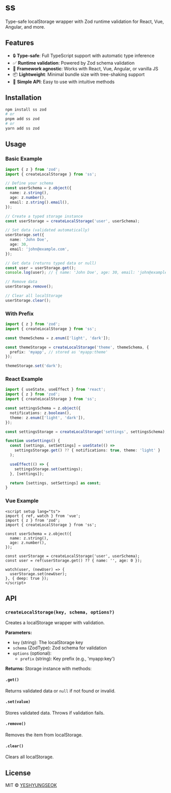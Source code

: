 # ss

Type-safe localStorage wrapper with Zod runtime validation for React, Vue, Angular, and more.

## Features

- 🔒 **Type-safe**: Full TypeScript support with automatic type inference
- ✅ **Runtime validation**: Powered by Zod schema validation
- 🎯 **Framework agnostic**: Works with React, Vue, Angular, or vanilla JS
- 📦 **Lightweight**: Minimal bundle size with tree-shaking support
- 🚀 **Simple API**: Easy to use with intuitive methods

## Installation

```bash
npm install ss zod
# or
pnpm add ss zod
# or
yarn add ss zod
```

## Usage

### Basic Example

```typescript
import { z } from 'zod';
import { createLocalStorage } from 'ss';

// Define your schema
const userSchema = z.object({
  name: z.string(),
  age: z.number(),
  email: z.string().email(),
});

// Create a typed storage instance
const userStorage = createLocalStorage('user', userSchema);

// Set data (validated automatically)
userStorage.set({
  name: 'John Doe',
  age: 30,
  email: 'john@example.com',
});

// Get data (returns typed data or null)
const user = userStorage.get();
console.log(user); // { name: 'John Doe', age: 30, email: 'john@example.com' }

// Remove data
userStorage.remove();

// Clear all localStorage
userStorage.clear();
```

### With Prefix

```typescript
import { z } from 'zod';
import { createLocalStorage } from 'ss';

const themeSchema = z.enum(['light', 'dark']);

const themeStorage = createLocalStorage('theme', themeSchema, {
  prefix: 'myapp', // stored as 'myapp:theme'
});

themeStorage.set('dark');
```

### React Example

```typescript
import { useState, useEffect } from 'react';
import { z } from 'zod';
import { createLocalStorage } from 'ss';

const settingsSchema = z.object({
  notifications: z.boolean(),
  theme: z.enum(['light', 'dark']),
});

const settingsStorage = createLocalStorage('settings', settingsSchema);

function useSettings() {
  const [settings, setSettings] = useState(() =>
    settingsStorage.get() ?? { notifications: true, theme: 'light' }
  );

  useEffect(() => {
    settingsStorage.set(settings);
  }, [settings]);

  return [settings, setSettings] as const;
}
```

### Vue Example

```vue
<script setup lang="ts">
import { ref, watch } from 'vue';
import { z } from 'zod';
import { createLocalStorage } from 'ss';

const userSchema = z.object({
  name: z.string(),
  age: z.number(),
});

const userStorage = createLocalStorage('user', userSchema);
const user = ref(userStorage.get() ?? { name: '', age: 0 });

watch(user, (newUser) => {
  userStorage.set(newUser);
}, { deep: true });
</script>
```

## API

### `createLocalStorage(key, schema, options?)`

Creates a localStorage wrapper with validation.

**Parameters:**
- `key` (string): The localStorage key
- `schema` (ZodType): Zod schema for validation
- `options` (optional):
  - `prefix` (string): Key prefix (e.g., 'myapp:key')

**Returns:** Storage instance with methods:

#### `.get()`
Returns validated data or `null` if not found or invalid.

#### `.set(value)`
Stores validated data. Throws if validation fails.

#### `.remove()`
Removes the item from localStorage.

#### `.clear()`
Clears all localStorage.

## License

MIT © [YESHYUNGSEOK](https://github.com/YESHYUNGSEOK)
